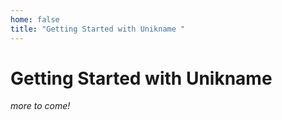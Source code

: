 ```yaml
---
home: false
title: "Getting Started with Unikname "
---
```


# Getting Started with Unikname 

_more to come!_